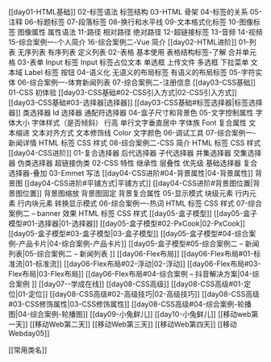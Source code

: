 [[day01-HTML基础]]
    02-标签语法
        标签结构
    03-HTML 骨架
    04-标签的关系
    05-注释
    06-标题标签
    07-段落标签
    08-换行和水平线
    09-文本格式化标签
    10-图像标签
        图像属性
        属性语法
    11-路径
        相对路径
        绝对路径
    12-超链接标签
    13-音频
    14-视频
    15-综合案例一-个人简介
    16-综合案例二-Vue 简介
[[day02-HTML进阶]]
    01-列表
        无序列表
        有序列表
        定义列表
    02-表格
        基本使用
        表格结构标签-了解
        合并单元格
    03-表单
        Input 标签
        Input 标签占位文本
        单选框
        上传文件
        多选框
        下拉菜单
        文本域
        Label 标签
        按钮
    04-语义化
        无语义的布局标签
        有语义的布局标签
    05-字符实体
    06-综合案例一-体育新闻列表
    07-综合案例二-注册信息
[[day03-CSS基础]]
    01-CSS 初体验
    [[day03-CSS基础#02-CSS引入方式|02-CSS引入方式]]
	[[day03-CSS基础#03-选择器|选择器]]
		[[day03-CSS基础#标签选择器|标签选择器]]
		类选择器
		Id 选择器
		通配符选择器
    04-盒子尺寸和背景色
    05-文字控制属性
        字体大小
        字体样式（是否倾斜）
        行高
            单行文字垂直居中
        字体族
        Font 复合属性
        文本缩进
        文本对齐方式
        文本修饰线
        Color 文字颜色
    06-调试工具
    07-综合案例一-新闻详情
        HTML 标签
        CSS 样式
    08-综合案例二-CSS 简介
        HTML 标签
        CSS 样式
[[day04-CSS进阶]]
	01-复合选择器
	后代选择器
	子代选择器
	并集选择器
	交集选择器
	伪类选择器
	超链接伪类
    02-CSS 特性
        继承性
        层叠性
        优先级
            基础选择器
            复合选择器-叠加
    03-Emmet 写法
    [[day04-CSS进阶#04-背景属性|04-背景属性]]
        背景图
        [[day04-CSS进阶#平铺方式|平铺方式]]
        [[day04-CSS进阶#背景图位置|背景图位置]]
        背景图缩放
        背景图固定
        背景复合属性
    05-显示模式
        块级元素
        行内元素
        行内块元素
        转换显示模式
    06-综合案例一-热词
        HTML 标签
        CSS 样式
    07-综合案例二 – banner 效果
        HTML 标签
        CSS 样式
[[day05-盒子模型]]
	[[day05-盒子模型#01-选择器|01-选择器]]
	[[day05-盒子模型#02-PxCook|02-PxCook]]
	[[day05-盒子模型#03-盒子模型|03-盒子模型]]
	[[day05-盒子模型#04-综合案例-产品卡片|04-综合案例-产品卡片]]
	[[day05-盒子模型#05-综合案例二 – 新闻列表|05-综合案例二 – 新闻列表 ]]
[[day06-Flex布局]]
	[[day06-Flex布局#01-标准流|01-标准流]]
	[[day06-Flex布局#02-浮动|02-浮动]]
	[[day06-Flex布局#03-Flex布局|03-Flex布局]]
	[[day06-Flex布局#04-综合案例 – 抖音解决方案|04-综合案例 ]]
[[day07--学成在线]]
[[day08-CSS高级]]
	[[day08-CSS高级#01-定位|01-定位]]
	[[day08-CSS高级#02-高级技巧|02-高级技巧]]
	[[day08-CSS高级#03-CSS修饰属性|03-CSS修饰属性]]
	[[day08-CSS高级#04-综合案例-轮播图|04-综合案例-轮播图]]
[[day09-小兔鲜儿]]
[[day10-小兔鲜儿]]
[[移动web第一天]]
[[移动Web第二天]]
[[移动Web第三天]]
[[移动Web第四天]]
[[移动Webday05]]

[[常用类名]]